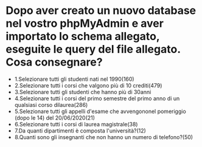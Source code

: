 # Dopo aver creato un nuovo database nel vostro phpMyAdmin e aver importato lo schema allegato, eseguite le query del file allegato. Cosa consegnare?

- 1.Selezionare tutti gli studenti nati nel 1990(160)
- 2.Selezionare tutti i corsi che valgono più di 10 crediti(479)
- 3.Selezionare tutti gli studenti che hanno più di 30anni
- 4.Selezionare tutti i corsi del primo semestre del primo anno di un qualsiasi corso dilaurea(286)
- 5.Selezionare tutti gli appelli d'esame che avvengononel pomeriggio (dopo le 14) del 20/06/2020(21)
- 6.Selezionare tutti i corsi di laurea magistrale(38)
- 7.Da quanti dipartimenti è composta l'università?(12)
- 8.Quanti sono gli insegnanti che non hanno un numero di telefono?(50)